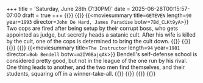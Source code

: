 +++
title = 'Saturday, June 28th (7:30PM)'
date = 2025-06-28T00:15:57-07:00
draft = true
+++
{{<movienight>}}
{{<movie>}}
{{<moviesummary title=`GETEVEN` length=`90` year=`1993` director=`John De Hard, James Paradise` botw=`7Bd_CLKt9yA`>}}
Two cops are fired after being setup by their corrupt boss, who gets appointed as judge, but secretly heads a satanic cult. After his wife is killed by the cult, one of the cops is determined to bring the cult down.
{{</moviesummary>}}
{{<movietrailer pSkgJY2P2gw>}}
{{</movie>}}
{{<movie>}}
{{<moviesummary title=`The Instructor` length=`94` year=`1981` director=`Bob Bendell` botw=`m2IV0BajqAk`>}}
Bendell's self-defense school is considered pretty good, but not in the league of the one run by his rival. One thing leads to another, and the two men find themselves, and their students, squaring off in a winner-take-all.
{{</moviesummary>}}
{{<movietrailer ibvT3K71n6k>}}
{{</movie>}}
{{</movienight>}}